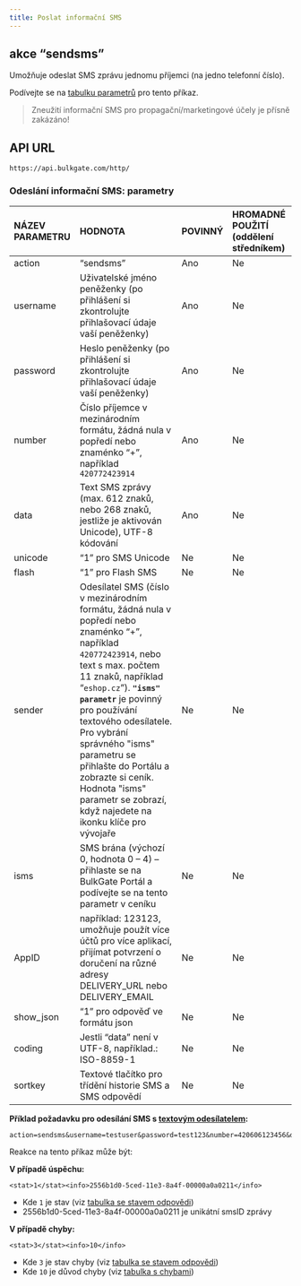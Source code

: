 ```yaml
---
title: Poslat informační SMS
---
```


## akce “sendsms”
Umožňuje odeslat SMS zprávu jednomu příjemci (na jedno telefonní číslo).

Podívejte se na [tabulku parametrů](#odeslání-informační-sms-parametry) pro tento příkaz.

> Zneužití informační SMS pro propagační/marketingové účely je přísně zakázáno!

## API URL
``` url
https://api.bulkgate.com/http/
```

### Odeslání informační SMS: parametry
|NÁZEV PARAMETRU|	HODNOTA|	POVINNÝ|	HROMADNÉ POUŽITÍ (oddělení středníkem)|
|:--- |:--- |:--- |:--- |
|action|	“sendsms”|	Ano	|Ne|
|username|	Uživatelské jméno peněženky (po přihlášení si zkontrolujte přihlašovací údaje vaší peněženky)	|Ano	|Ne|
|password|	Heslo peněženky (po přihlášení si zkontrolujte přihlašovací údaje vaší peněženky)|	Ano	|Ne|
|number|Číslo příjemce v mezinárodním formátu, žádná nula v popředí nebo znaménko “+”, například `420772423914`	|Ano	|Ne|
|data|	Text SMS zprávy (max. 612 znaků, nebo 268 znaků, jestliže je aktivován Unicode), UTF-8 kódování	|Ano	|Ne|
|unicode|	“1” pro SMS Unicode|	Ne|	Ne|
|flash|	“1” pro Flash SMS|	Ne|	Ne|
|sender|	Odesílatel SMS (číslo v mezinárodním formátu, žádná nula v popředí nebo znaménko “+”, například `420772423914`, nebo text s max. počtem 11 znaků, například “`eshop.cz`”). **`"isms" parametr`** je povinný pro používání textového odesílatele. Pro vybrání správného "isms" parametru se přihlašte do Portálu a zobrazte si ceník. Hodnota "isms" parametr se zobrazí, když najedete na ikonku klíče pro vývojaře|	Ne	|Ne|
|isms|SMS brána (výchozí 0, hodnota 0 – 4) – přihlaste se na BulkGate Portál a podívejte se na tento parametr v ceníku |	Ne|	Ne|
|AppID|například: 123123, umožňuje použít více účtů pro více aplikací, přijímat potvrzení o doručení na různé adresy DELIVERY_URL nebo DELIVERY_EMAIL|	Ne|	Ne|
|show_json|	“1” pro odpověď ve formátu json	|Ne	|Ne|
|coding|Jestli “data” není v UTF-8, například.: ISO-8859-1	|Ne	|Ne|
|sortkey|	Textové tlačítko pro třídění historie SMS a SMS odpovědí	|Ne	|Ne|

**Příklad požadavku pro odesílání SMS s [textovým odesílatelem](sender-type.md):**
``` url
action=sendsms&username=testuser&password=test123&number=420606123456&data=Ahoj&sender=testSender&isms=2
```

Reakce na tento příkaz může být:

**V případě úspěchu:**
``` url
<stat>1</stat><info>2556b1d0-5ced-11e3-8a4f-00000a0a0211</info>
```
-	Kde `1` je stav (viz [tabulka se stavem odpovědi](http-low-level-api-send-bulk-sms-same-text.md#odeslat-hromadnou-sms-se-stejným-textem-stav-odpovědi))
-	2556b1d0-5ced-11e3-8a4f-00000a0a0211 je unikátní smsID zprávy

**V případě chyby:**
``` url
<stat>3</stat><info>10</info>
```
-	Kde `3` je stav chyby (viz [tabulka se stavem odpovědi](http-low-level-api-send-bulk-sms-same-text.md#odeslat-hromadnou-sms-se-stejným-textem-stav-odpovědi))
- Kde `10` je důvod chyby (viz [tabulka s chybami](http-low-level-api-send-bulk-sms-same-text.md#odeslat-hromadnou-sms-se-stejným-textem-důvody-chyby))
